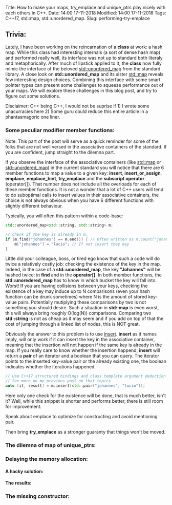Title: How to make your maps, try_emplace and unique_ptrs play nicely with each others in C++.
Date: 14:00 17-11-2018 
Modified: 14:00 17-11-2018 
Tags: C++17, std::map, std::unordered_map. 
Slug: performing-try-emplace 

## Trivia:
Lately, I have been working on the reincarnation of a **class** at work: a hash map. 
While this class had interesting internals (a sort of dense hash map) and performed really well, its interface was not up to standard both literaly and metaphorically.
After much of lipstick applied to it, the **class** now fully mimic the interface of the beloved [std::unordered_map](https://en.cppreference.com/w/cpp/container/unordered_map) from the standard library.
A close look on **std::unordered_map** and its sister [std::map](https://en.cppreference.com/w/cpp/container/map) reveals few interesting design choices.
Combining this interface with some smart pointer types can present some challenges to squeeze performance out of your maps.
We will explore these challenges in this blog post, and try to figure out some solutions.

Disclaimer: C++ being C++, I would not be suprise if 1) I wrote some unacurracies here 2) Some guru could reduce this entire article in a phantasmagoric one liner.

### Some peculiar modifier member functions:

Note: This part of the post will serve as a quick reminder for some of the folks that are not well versed in the associative containers of the standard. If you are confident, jump straight to the dilemna part. 

If you observe the interface of the associative containers (like [std::map](https://en.cppreference.com/w/cpp/container/map) or [std::unordered_map](https://en.cppreference.com/w/cpp/container/unordered_map)) in the current standard you will notice that there are 6 member functions to map a value to a given key: **insert**, **insert_or_assign**, **emplace**, **emplace_hint**, **try_emplace** and the **subscript operator** (operator[]). That number does not include all the overloads for each of these member functions. It is not a wonder that a lot of C++ users will tend to do suboptimal calls to insert values in their associative containers, the choice is not always obvious when you have 6 different functions with slightly different behaviour. 


Typically, you will often this pattern within a code-base:
```c++
std::unordered_map<std::string, std::string> m;

// Check if the key is already in m.
if (m.find("johannes") == m.end()) { // Often written as m.count("johannes") == 0
	m["johannes"] = "lucio"; // If not insert they key
}
```

Little did your colleague, boss, or tired ego know that such a code will do twice a relatively costly job: checking the existence of the key in the map.
Indeed, in the case of a **std::unordered_map**, the key **"Johannes"** will be hashed twice: in **find** and in the **operator[]**. In both member functions, the **std::unoredered_map** has to know in which bucket the key will fall into. Worst! If you are having collisions between your keys, checking the existence of a key may induce up to N comparisons (even your hash function can be drunk sometimes) where N is the amount of stored key-value pairs. Potentially mutiplying these comparisons by two is not something you should desire. Such a situation in **std::map** is even worst, this will always bring roughly O(log(N)) comparisons. Comparing two **std::string** is not as cheap as it may seem and if you add on top of that the cost of jumping through a linked list of nodes, this is NOT great.

Obviously the answer to this problem is to use [insert](https://en.cppreference.com/w/cpp/container/map/insert). **insert** as it names imply, will only work if it can insert the key in the associative container, meaning that the insertion will not happen if the same key is already in the map. If you really care to know whether the insertion happend, **insert** will return a **pair** of an iterator and a boolean that you can query. The iterator points to the inserted key-value pair or the already existing one, the boolean indicates whether the iterations happened.
```c++
// Use C++17 structured bindings and class template argument deduction (CTAD)
// See more on my previous post on that topics
auto [it, result] = m.insert(std::pair("johannes", "lucio"));
```
Here only one check for the existence will be done, that is much better, isn't it?
Well, while this snippet is shorter and performs better, there is still room for improvement. 

Speak about emplace to optimize for constructing and avoid mentioning pair.

Then bring **try_emplace** as a stronger guaranty that things won't be moved. 

### The dilemna of map of unique_ptrs:
### Delaying the memory allocation:

#### A hacky solution:

#### The results:

### The missing constructor:
